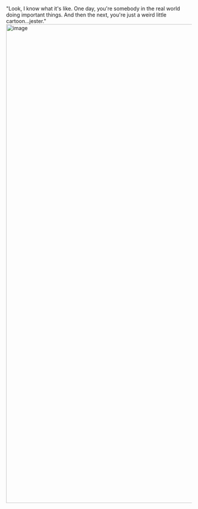 "Look, I know what it's like. One day, you're somebody in the real world doing important things. And then the next, you're just a weird little cartoon...jester."
<img width="1601" height="1296" alt="image" src="https://github.com/user-attachments/assets/4be85afa-9fd3-4d44-bb9f-917d8c8d75d8" />
